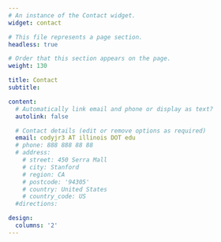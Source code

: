 ```yaml
---
# An instance of the Contact widget.
widget: contact

# This file represents a page section.
headless: true

# Order that this section appears on the page.
weight: 130

title: Contact
subtitle:

content:
  # Automatically link email and phone or display as text?
  autolink: false

  # Contact details (edit or remove options as required)
  email: codyjr3 AT illinois DOT edu
  # phone: 888 888 88 88
  # address:
    # street: 450 Serra Mall
    # city: Stanford
    # region: CA
    # postcode: '94305'
    # country: United States
    # country_code: US
  #directions: 

design:
  columns: '2'
---
```

